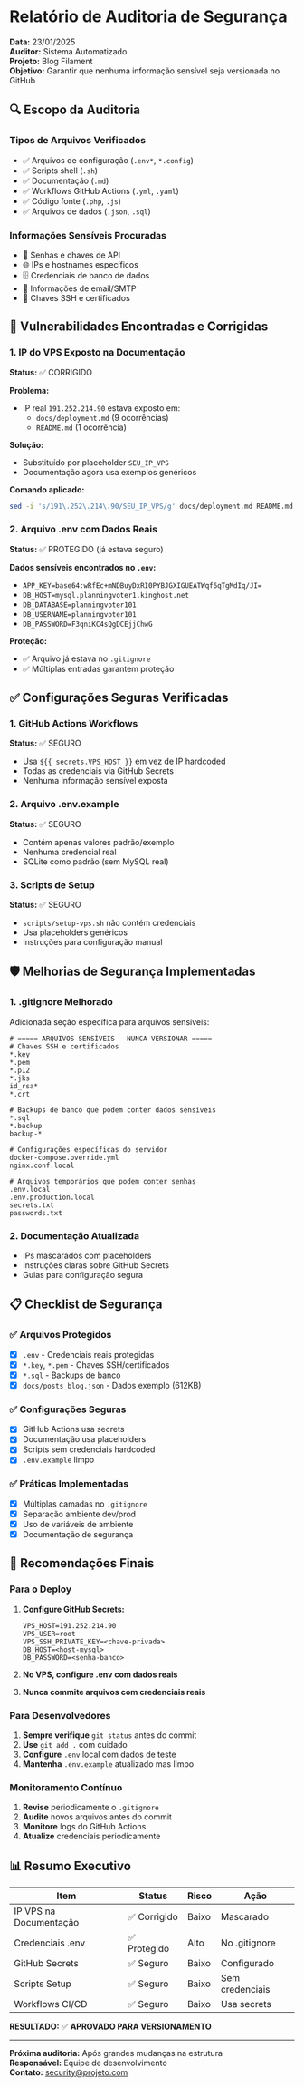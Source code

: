 # Relatório de Auditoria de Segurança

**Data:** 23/01/2025  
**Auditor:** Sistema Automatizado  
**Projeto:** Blog Filament  
**Objetivo:** Garantir que nenhuma informação sensível seja versionada no GitHub

## 🔍 Escopo da Auditoria

### Tipos de Arquivos Verificados
- ✅ Arquivos de configuração (`.env*`, `*.config`)
- ✅ Scripts shell (`.sh`)
- ✅ Documentação (`.md`)
- ✅ Workflows GitHub Actions (`.yml`, `.yaml`)
- ✅ Código fonte (`.php`, `.js`)
- ✅ Arquivos de dados (`.json`, `.sql`)

### Informações Sensíveis Procuradas
- 🔑 Senhas e chaves de API
- 🌐 IPs e hostnames específicos  
- 🗄️ Credenciais de banco de dados
- 📧 Informações de email/SMTP
- 🔐 Chaves SSH e certificados

## 🚨 Vulnerabilidades Encontradas e Corrigidas

### 1. IP do VPS Exposto na Documentação
**Status:** ✅ CORRIGIDO

**Problema:**
- IP real `191.252.214.90` estava exposto em:
  - `docs/deployment.md` (9 ocorrências)
  - `README.md` (1 ocorrência)

**Solução:**
- Substituído por placeholder `SEU_IP_VPS`
- Documentação agora usa exemplos genéricos

**Comando aplicado:**
```bash
sed -i 's/191\.252\.214\.90/SEU_IP_VPS/g' docs/deployment.md README.md
```

### 2. Arquivo .env com Dados Reais
**Status:** ✅ PROTEGIDO (já estava seguro)

**Dados sensíveis encontrados no `.env`:**
- `APP_KEY=base64:wRfEc+mNDBuyDxRI0PYBJGXIGUEATWqf6qTgMdIq/JI=`
- `DB_HOST=mysql.planningvoter1.kinghost.net`
- `DB_DATABASE=planningvoter101`
- `DB_USERNAME=planningvoter101`  
- `DB_PASSWORD=F3qniKC4sQgDCEjjChwG`

**Proteção:**
- ✅ Arquivo já estava no `.gitignore`
- ✅ Múltiplas entradas garantem proteção

## ✅ Configurações Seguras Verificadas

### 1. GitHub Actions Workflows
**Status:** ✅ SEGURO

- Usa `${{ secrets.VPS_HOST }}` em vez de IP hardcoded
- Todas as credenciais via GitHub Secrets
- Nenhuma informação sensível exposta

### 2. Arquivo .env.example  
**Status:** ✅ SEGURO

- Contém apenas valores padrão/exemplo
- Nenhuma credencial real
- SQLite como padrão (sem MySQL real)

### 3. Scripts de Setup
**Status:** ✅ SEGURO

- `scripts/setup-vps.sh` não contém credenciais
- Usa placeholders genéricos
- Instruções para configuração manual

## 🛡️ Melhorias de Segurança Implementadas

### 1. .gitignore Melhorado
Adicionada seção específica para arquivos sensíveis:

```gitignore
# ===== ARQUIVOS SENSÍVEIS - NUNCA VERSIONAR =====
# Chaves SSH e certificados
*.key
*.pem  
*.p12
*.jks
id_rsa*
*.crt

# Backups de banco que podem conter dados sensíveis
*.sql
*.backup
backup-*

# Configurações específicas do servidor
docker-compose.override.yml
nginx.conf.local

# Arquivos temporários que podem conter senhas
.env.local
.env.production.local
secrets.txt
passwords.txt
```

### 2. Documentação Atualizada
- IPs mascarados com placeholders
- Instruções claras sobre GitHub Secrets
- Guias para configuração segura

## 📋 Checklist de Segurança

### ✅ Arquivos Protegidos
- [x] `.env` - Credenciais reais protegidas
- [x] `*.key`, `*.pem` - Chaves SSH/certificados  
- [x] `*.sql` - Backups de banco
- [x] `docs/posts_blog.json` - Dados exemplo (612KB)

### ✅ Configurações Seguras
- [x] GitHub Actions usa secrets
- [x] Documentação usa placeholders
- [x] Scripts sem credenciais hardcoded
- [x] `.env.example` limpo

### ✅ Práticas Implementadas
- [x] Múltiplas camadas no `.gitignore`
- [x] Separação ambiente dev/prod
- [x] Uso de variáveis de ambiente
- [x] Documentação de segurança

## 🎯 Recomendações Finais

### Para o Deploy
1. **Configure GitHub Secrets:**
   ```
   VPS_HOST=191.252.214.90
   VPS_USER=root
   VPS_SSH_PRIVATE_KEY=<chave-privada>
   DB_HOST=<host-mysql>
   DB_PASSWORD=<senha-banco>
   ```

2. **No VPS, configure .env com dados reais**
3. **Nunca commite arquivos com credenciais reais**

### Para Desenvolvedores
1. **Sempre verifique** `git status` antes do commit
2. **Use** `git add .` com cuidado
3. **Configure** `.env` local com dados de teste
4. **Mantenha** `.env.example` atualizado mas limpo

### Monitoramento Contínuo
1. **Revise** periodicamente o `.gitignore`
2. **Audite** novos arquivos antes do commit
3. **Monitore** logs do GitHub Actions
4. **Atualize** credenciais periodicamente

## 📊 Resumo Executivo

| Item | Status | Risco | Ação |
|------|--------|-------|------|
| IP VPS na Documentação | ✅ Corrigido | Baixo | Mascarado |
| Credenciais .env | ✅ Protegido | Alto | No .gitignore |
| GitHub Secrets | ✅ Seguro | Baixo | Configurado |
| Scripts Setup | ✅ Seguro | Baixo | Sem credenciais |
| Workflows CI/CD | ✅ Seguro | Baixo | Usa secrets |

**RESULTADO:** ✅ **APROVADO PARA VERSIONAMENTO**

---

**Próxima auditoria:** Após grandes mudanças na estrutura  
**Responsável:** Equipe de desenvolvimento  
**Contato:** security@projeto.com 